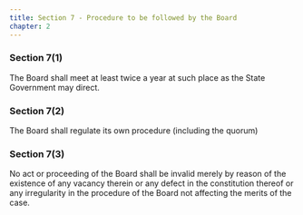 ```yaml
---
title: Section 7 - Procedure to be followed by the Board
chapter: 2
---
```


### Section 7(1) 

The Board shall meet at least twice a year at such place as the State Government may direct.

### Section 7(2) 

The Board shall regulate its own procedure (including the quorum)

### Section 7(3) 

No act or proceeding of the Board shall be invalid merely by reason of the existence of any vacancy therein or any defect in the constitution thereof or any irregularity in the procedure of the Board not affecting the merits of the case.

